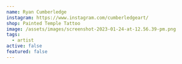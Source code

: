 ```yaml
---
name: Ryan Cumberledge
instagram: https://www.instagram.com/cumberledgeart/
shop: Painted Temple Tattoo
image: /assets/images/screenshot-2023-01-24-at-12.56.39-pm.png
tags:
  - artist
active: false
featured: false
---
```

